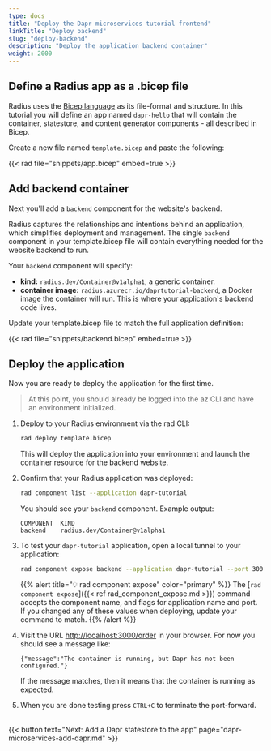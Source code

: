 ```yaml
---
type: docs
title: "Deploy the Dapr microservices tutorial frontend"
linkTitle: "Deploy backend"
slug: "deploy-backend"
description: "Deploy the application backend container"
weight: 2000
---
```


## Define a Radius app as a .bicep file

Radius uses the [Bicep language](https://docs.microsoft.com/en-us/azure/azure-resource-manager/templates/bicep-overview) as its file-format and structure. In this tutorial you will define an app named `dapr-hello` that will contain the container, statestore, and content generator components - all described in Bicep.

Create a new file named `template.bicep` and paste the following:

{{< rad file="snippets/app.bicep" embed=true >}}

## Add backend container

Next you'll add a `backend` component for the website's backend.

Radius captures the relationships and intentions behind an application, which simplifies deployment and management. The single `backend` component in your template.bicep file will contain everything needed for the website backend to run.

Your `backend` component will specify:

- **kind:** `radius.dev/Container@v1alpha1`, a generic container.
- **container image:** `radius.azurecr.io/daprtutorial-backend`, a Docker image the container will run. This is where your application's backend code lives.

Update your template.bicep file to match the full application definition:

{{< rad file="snippets/backend.bicep" embed=true >}}

## Deploy the application

Now you are ready to deploy the application for the first time.

> At this point, you should already be logged into the az CLI and have an environment initialized.

1. Deploy to your Radius environment via the rad CLI:

   ```sh
   rad deploy template.bicep
   ```

   This will deploy the application into your environment and launch the container resource for the backend website.

1. Confirm that your Radius application was deployed:

   ```sh
   rad component list --application dapr-tutorial
   ```

   You should see your `backend` component. Example output:

   ```
   COMPONENT  KIND
   backend    radius.dev/Container@v1alpha1
   ```

1. To test your `dapr-tutorial` application, open a local tunnel to your application:

   ```sh
   rad component expose backend --application dapr-tutorial --port 3000
   ```

   {{% alert title="💡 rad component expose" color="primary" %}}
   The [`rad component expose`]({{< ref rad_component_expose.md >}}) command accepts the component name, and flags for application name and port. If you changed any of these values when deploying, update your command to match.
   {{% /alert %}}

1. Visit the URL [http://localhost:3000/order](http://localhost:3000/order) in your browser. For now you should see a message like:

   ```
   {"message":"The container is running, but Dapr has not been configured."}
   ```

   If the message matches, then it means that the container is running as expected.

1. When you are done testing press `CTRL+C` to terminate the port-forward.

<br>{{< button text="Next: Add a Dapr statestore to the app" page="dapr-microservices-add-dapr.md" >}}
